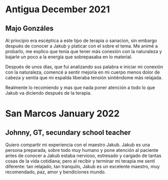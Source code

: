 # Antigua December 2021

## Majo Gonzáles
Al principio era escéptica a este tipo de terapia o sanacion, sin embargo después de conocer a Jakub y platicar con el sobre el tema. Me animé a probarlo, me explico que tenía que tener más conexión con la naturaleza y bajarle un poco a la energía que sobrepasaba en lo material.

Después de unos días, que fui analizando sus palabra e iniciar mi conexión con la naturaleza, comencé a sentir mejoría en mi cuerpo menos dolor de cabeza y sentía que mi espalda liberaba tensión sintiéndome más relajada.

Realmente lo recomiendo y mas que nada poner atención a todo lo que Jakub va diciendo después de la terapia.

# San Marcos January 2022

## Johnny, GT, secundary school teacher
Quiero compartir mi experiencia con el maestro Jakub.  Jakub es una persona preparada, sobre todo muy humano y pone atención al paciente antes de conocer a Jakub estaba nervioso, estresado y cargado de tantas cosas de la vida cotidiana; pero al recibir y terminar mi terapia me sentí diferente: tan relajado, tan tranquilo, Jakub  es un excelente maestro, muy recomendado, paz, amor y bendiciones mundo.